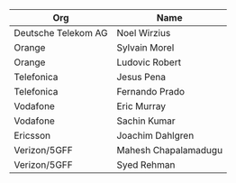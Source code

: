 | Org                    | Name                                                |
| -----------------------| ----------------------------------------------------|
| Deutsche Telekom AG | Noel Wirzius |
| Orange | Sylvain Morel |
| Orange| Ludovic Robert|
| Telefonica | Jesus Pena |
| Telefonica | Fernando Prado |
| Vodafone | Eric Murray |
| Vodafone| Sachin Kumar |
| Ericsson | Joachim Dahlgren |
| Verizon/5GFF | Mahesh Chapalamadugu |
| Verizon/5GFF | Syed Rehman |
